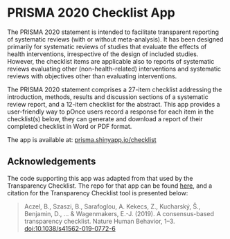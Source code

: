
<!-- README.md is generated from README.Rmd. Please edit that file -->

# PRISMA 2020 Checklist App

The PRISMA 2020 statement is intended to facilitate transparent
reporting of systematic reviews (with or without meta-analysis). It has
been designed primarily for systematic reviews of studies that evaluate
the effects of health interventions, irrespective of the design of
included studies. However, the checklist items are applicable also to
reports of systematic reviews evaluating other (non-health-related)
interventions and systematic reviews with objectives other than
evaluating interventions.

The PRISMA 2020 statement comprises a 27-item checklist addressing the
introduction, methods, results and discussion sections of a systematic
review report, and a 12-item checklist for the abstract. This app
provides a user-friendly way to pOnce users record a response for each
item in the checklist(s) below, they can generate and download a report
of their completed checklist in Word or PDF format.

The app is available at:
[prisma.shinyapp.io/checklist](https://prisma.shinyapps.io/checklist)

## Acknowledgements

The code supporting this app was adapted from that used by the
Transparency Checklist. The repo for that app can be found
[here](https://github.com/BalazsAczel/TransparencyChecklist), and a
citation for the Transparency Checklist tool is presented below:

> Aczel, B., Szaszi, B., Sarafoglou, A. Kekecs, Z., Kucharský, Š.,
> Benjamin, D., … & Wagenmakers, E.-J. (2019). A consensus-based
> transparency checklist. Nature Human Behavior, 1–3.
> <doi:10.1038/s41562-019-0772-6>
